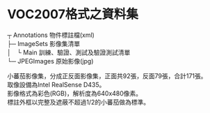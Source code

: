 # VOC2007格式之資料集

┬ Annotations  物件標註檔(xml)  
├─ ImageSets  影像集清單  
│　└ Main 訓練、驗證、測試及驗證測試清單  
└─ JPEGImages 原始影像(jpg)  

小蕃茄影像集，分成正反面影像集，正面共92張，反面79張，合計171張。  
取像設備為Intel RealSense D435。  
影像格式為彩色(RGB)，解析度為640x480像素。  
標註外框以完整及遮蔽不超過1/2的小蕃茄做為標準。
